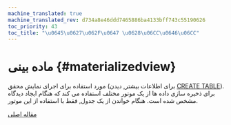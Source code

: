 ```yaml
---
machine_translated: true
machine_translated_rev: d734a8e46ddd7465886ba4133bff743c55190626
toc_priority: 43
toc_title: "\u0645\u0627\u062F\u0647 \u0628\u06CC\u0646\u06CC"
---
```


# ماده بینی {#materializedview}

مورد استفاده برای اجرای نمایش محقق (برای اطلاعات بیشتر, دیدن [CREATE TABLE](../../../sql-reference/statements/create.md)). برای ذخیره سازی داده ها از یک موتور مختلف استفاده می کند که هنگام ایجاد دیدگاه مشخص شده است. هنگام خواندن از یک جدول, فقط با استفاده از این موتور.

[مقاله اصلی](https://clickhouse.tech/docs/en/operations/table_engines/materializedview/) <!--hide-->
